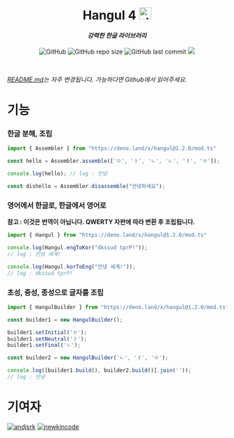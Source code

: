 <div>
  <p align="center">
    <h1 align="center">Hangul 4 <a href="https://deno.land"><img width="28px" alt="deno" src="https://deno.land/logo.svg"></a></h1>
  </p>
</div>
<p align="center">
  <span><i><b>강력한 한글 라이브러리</i></b></span>
  <br><Br>
  <img alt="GitHub" src="https://img.shields.io/github/license/Lukince/Hangul4deno">
  <img alt="GitHub repo size" src="https://img.shields.io/github/repo-size/Lukince/Hangul4deno">
  <img alt="GitHub last commit" src="https://img.shields.io/github/last-commit/Lukince/Hangul4deno">
  <a href="https://hits.seeyoufarm.com"><img src="https://hits.seeyoufarm.com/api/count/incr/badge.svg?url=https%3A%2F%2Fgithub.com%2FLukince%2FHangul4deno&count_bg=%2379C83D&title_bg=%23555555&icon=&icon_color=%23E7E7E7&title=hits&edge_flat=false"/></a>
</p>

<br/>

  <i>[README.md](https://github.com/Lukince/Hangul4deno/blob/master/README.md)는 자주 변경됩니다. 가능하다면 Github에서 읽어주세요.</i>

# 기능

### 한글 분해, 조립

```ts
import { Assembler } from "https://deno.land/x/hangul@1.2.0/mod.ts"

const hello = Assembler.assemble(['ㅇ', 'ㅏ', 'ㄴ', 'ㄴ', 'ㅕ', 'ㅇ']);

console.log(hello); // log : 안녕

const dishello = Assembler.disassemble("안녕하세요");
```

### 영어에서 한글로, 한글에서 영어로
**참고 : 이것은 번역이 아닙니다. QWERTY 자판에 따라 변환 후 조립됩니다.**

```ts
import { Hangul } from "https://deno.land/x/hangul@1.2.0/mod.ts"

console.log(Hangul.engToKor("dkssud tprP!"));
// log : 안녕 세계!

console.log(Hangul.korToEng("안녕 세계!"));
// log : dkssud tprP!
```

### 초성, 중성, 종성으로 글자를 조립

```ts
import { HangulBuilder } from "https://deno.land/x/hangul@1.2.0/mod.ts"

const builder1 = new HangulBuilder();

builder1.setInitial('ㅇ');
builder1.setNeutral('ㅏ');
builder1.setFinal('ㄴ');

const builder2 = new HangulBuilder('ㄴ', 'ㅕ', 'ㅇ');

console.log([builder1.build(), builder2.build()].join(''));
// log : 안녕
```

# 기여자
  [![andjsrk](https://github.com/andjsrk.png?size=32)](https://github.com/andjsrk)
  [![newkincode](https://github.com/newkincode.png?size=32)](https://github.com/newkincode)
